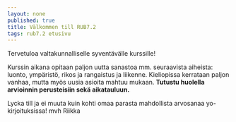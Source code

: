 ```yaml
---
layout: none
published: true
title: Välkommen till RUB7.2
tags: rub7.2 etusivu
---
```

Tervetuloa valtakunnalliselle syventävälle kurssille! 

Kurssin aikana opitaan paljon uutta sanastoa mm. seuraavista aiheista: luonto, ympäristö, rikos ja rangaistus ja liikenne. Kieliopissa kerrataan paljon vanhaa, mutta myös uusia asioita mahtuu mukaan. **Tutustu huolella arvioinnin perusteisiin sekä aikatauluun.**

Lycka till ja ei muuta kuin kohti omaa parasta mahdollista arvosanaa yo-kirjoituksissa!
mvh
Riikka
